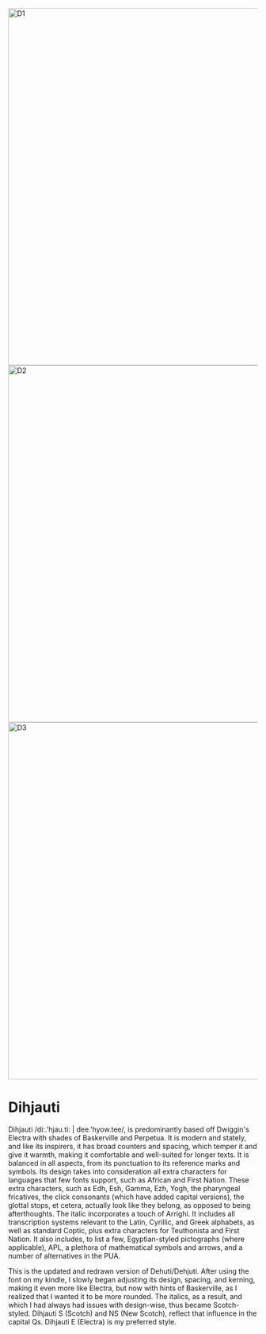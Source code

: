 <img width="720" alt="D1" src="https://user-images.githubusercontent.com/37417237/174456828-c53ae2ff-3d9d-48d1-a9cb-195ef0ac997f.png">
<img width="720" alt="D2" src="https://user-images.githubusercontent.com/37417237/174456834-807c8647-8ad8-45aa-a0ba-2578cfb4b761.png">
<img width="720" alt="D3" src="https://user-images.githubusercontent.com/37417237/174456838-b02115a5-88ab-466b-bc9f-ef2986395fe7.png">

# Dihjauti

Dihjauti /di:.'hjau.ti: | dee.'hyow.tee/, is predominantly based off Dwiggin's Electra with shades of Baskerville and Perpetua. It is modern and stately, and like its inspirers, it has broad counters and spacing, which temper it and give it warmth, making it comfortable and well-suited for longer texts. It is balanced in all aspects, from its punctuation to its reference marks and symbols. Its design takes into consideration all extra characters for languages that few fonts support, such as African and First Nation. These extra characters, such as Edh, Esh, Gamma, Ezh, Yogh, the pharyngeal fricatives, the click consonants (which have added capital versions), the glottal stops, et cetera, actually look like they belong, as opposed to being afterthoughts. The italic incorporates a touch of Arrighi. It includes all transcription systems relevant to the Latin, Cyrillic, and Greek alphabets, as well as standard Coptic, plus extra characters for Teuthonista and First Nation. It also includes, to list a few, Egyptian-styled pictographs (where applicable), APL, a plethora of mathematical symbols and arrows, and a number of alternatives in the PUA.

This is the updated and redrawn version of Dehuti/Dehjuti. After using the font on my kindle, I slowly began adjusting its design, spacing, and kerning, making it even more like Electra, but now with hints of Baskerville, as I realized that I wanted it to be more rounded. The italics, as a result, and which I had always had issues with design-wise, thus became Scotch-styled. Dihjauti S (Scotch) and NS (New Scotch), reflect that influence in the capital Qs. Dihjauti E (Electra) is my preferred style.
